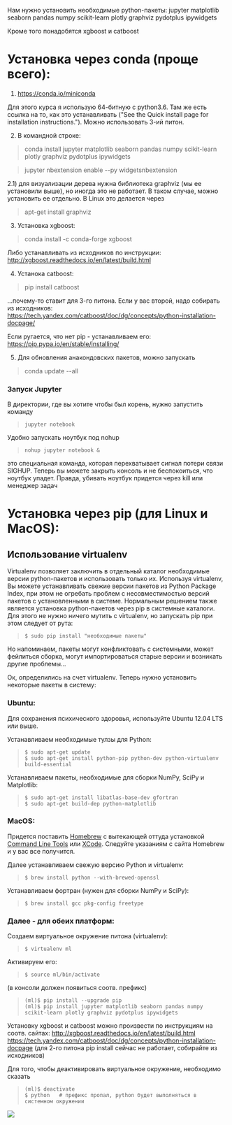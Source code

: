 Нам нужно установить необходимые python-пакеты:
jupyter matplotlib seaborn pandas numpy scikit-learn plotly graphviz pydotplus ipywidgets

Кроме того понадобятся xgboost и catboost

# Установка через conda (проще всего):

1) https://conda.io/miniconda

Для этого курса я использую 64-битную c python3.6. Там же есть ссылка на то, как это устанавливать ("See the Quick install page for installation instructions."). Можно использовать 3-ий питон.

2) В командной строке:
> conda install jupyter matplotlib seaborn pandas numpy scikit-learn plotly graphviz pydotplus ipywidgets

> jupyter nbextension enable --py widgetsnbextension

2.1) для визуализации дерева нужна библиотека graphviz (мы ее установили выше), но иногда это не работает. В таком случае, можно установить ее отдельно. В Linux это делается через
> apt-get install graphviz

3) Установка xgboost:
> conda install -c conda-forge xgboost

Либо устанавливать из исходников по инструкции: http://xgboost.readthedocs.io/en/latest/build.html

4) Устанока catboost:
> pip install catboost

...почему-то ставит для 3-го питона. Если у вас второй, надо собирать из исходников: https://tech.yandex.com/catboost/doc/dg/concepts/python-installation-docpage/

Если ругается, что нет pip - устанавливаем его: https://pip.pypa.io/en/stable/installing/

5) Для обновления анакондовских пакетов, можно запускать
> conda update --all

### Запуск Jupyter

В директории, где вы хотите чтобы был корень, нужно запустить команду

>`jupyter notebook`<br>

Удобно запускать ноутбук под nohup

>`nohup jupyter notebook &`<br>

это специальная команда, которая перехватывает сигнал потери связи SIGHUP. Теперь вы можете закрыть консоль и не беспокоиться, что ноутбук упадет. Правда, убивать ноутбук придется через kill или менеджер задач

# Установка через pip (для Linux и MacOS):

## Использование virtualenv

Virtualenv позволяет заключить в отдельный каталог необходимые версии python-пакетов и использовать только их. Используя virtualenv, Вы можете устанавливать свежие версии пакетов из Python Package Index, при этом не огребать проблем с несовместимостью версий пакетов с установленными в системе. Нормальным решением также является установка python-пакетов через pip в системные каталоги. Для этого не нужно ничего мутить с virtualenv, но запускать pip при этом следует от рута:

> `$ sudo pip install "необходимые пакеты" `

Но напоминаем, пакеты могут конфликтовать с системными, может фейлиться сборка, могут импортироваться старые версии и возникать другие проблемы...

Ок, определились на счет virtualenv. Теперь нужно установить некоторые пакеты в систему:

### Ubuntu:

Для сохранения психического здоровья, используйте Ubuntu 12.04 LTS или выше.

Устанавливаем необходимые тулзы для Python:
>`$ sudo apt-get update`<br>
>`$ sudo apt-get install python-pip python-dev python-virtualenv build-essential`

Устанавливаем пакеты, необходимые для сборки NumPy, SciPy и Matplotlib:

>`$ sudo apt-get install libatlas-base-dev gfortran`<br>
>`$ sudo apt-get build-dep python-matplotlib`<br>


### MacOS:

Придется поставить <a href="http://brew.sh/" target="_blank">Homebrew</a> с вытекающей оттуда установкой <a href="https://developer.apple.com/downloads/" target="_blank">Command Line Tools</a> или <a href="https://developer.apple.com/xcode/" target="_blank">XCode</a>. Следуйте указаниям с сайта Homebrew и у вас все получится.

Далее устанавливаем свежую версию Python и virtualenv:

>`$ brew install python --with-brewed-openssl`<br>

Устанавливаем фортран (нужен для сборки NumPy и SciPy):

>`$ brew install gcc pkg-config freetype`


### Далее - для обеих платформ:

Создаем виртуальное окружение питона (virtualenv):
>`$ virtualenv ml`

Активируем его:
>`$ source ml/bin/activate`

(в консоли должен появиться соотв. префикс)

>`(ml)$ pip install --upgrade pip`<br>
>`(ml)$ pip install jupyter matplotlib seaborn pandas numpy scikit-learn plotly graphviz pydotplus ipywidgets`<br>

Установку xgboost и catboost можно произвести по инструкциям на соотв. сайтах:
http://xgboost.readthedocs.io/en/latest/build.html <br>
https://tech.yandex.com/catboost/doc/dg/concepts/python-installation-docpage (для 2-го питона pip install сейчас не работает, собирайте из исходников)

Для того, чтобы деактивировать виртуальное окружение, необходимо сказать

> `(ml)$ deactivate`<br>
> `$ python   # префикс пропал, python будет выполняться в системном окружении`

<img src="http://www.linusakesson.net/programming/kernighans-lever/cat.png">
